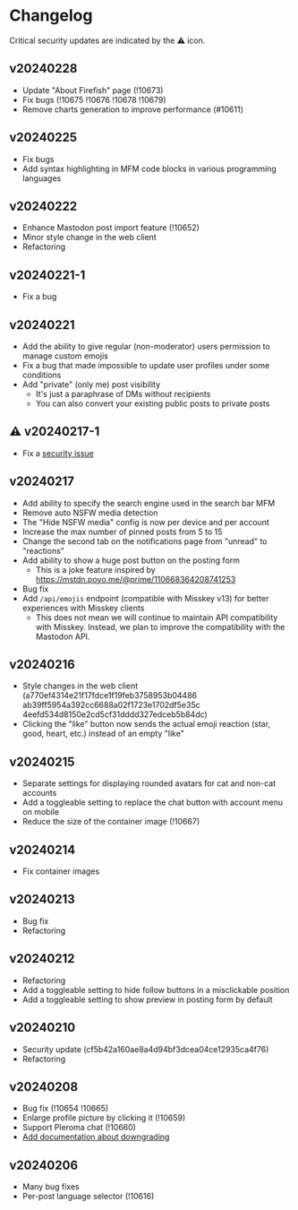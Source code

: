 # Changelog

Critical security updates are indicated by the :warning: icon.

## v20240228

- Update "About Firefish" page (!10673)
- Fix bugs (!10675 !10676 !10678 !10679)
- Remove charts generation to improve performance (#10611)

## v20240225

- Fix bugs
- Add syntax highlighting in MFM code blocks in various programming languages

## v20240222

- Enhance Mastodon post import feature (!10652)
- Minor style change in the web client
- Refactoring

## v20240221-1

- Fix a bug

## v20240221

- Add the ability to give regular (non-moderator) users permission to manage custom emojis
- Fix a bug that made impossible to update user profiles under some conditions
- Add "private" (only me) post visibility
	- It's just a paraphrase of DMs without recipients
	- You can also convert your existing public posts to private posts

## :warning: v20240217-1

- Fix a [security issue](https://github.com/misskey-dev/misskey/security/advisories/GHSA-qqrm-9grj-6v32)

## v20240217

- Add ability to specify the search engine used in the search bar MFM
- Remove auto NSFW media detection
- The "Hide NSFW media" config is now per device and per account
- Increase the max number of pinned posts from 5 to 15
- Change the second tab on the notifications page from "unread" to "reactions"
- Add ability to show a huge post button on the posting form
	- This is a joke feature inspired by https://mstdn.poyo.me/@prime/110668364208741253
- Bug fix
- Add `/api/emojis` endpoint (compatible with Misskey v13) for better experiences with Misskey clients
	- This does not mean we will continue to maintain API compatibility with Misskey. Instead, we plan to improve the compatibility with the Mastodon API.

## v20240216

- Style changes in the web client (a770ef4314e21f17fdce1f19feb3758953b04486 ab39ff5954a392cc6688a02f1723e1702df5e35c 4eefd534d8150e2cd5cf31dddd327edceb5b84dc)
- Clicking the "like" button now sends the actual emoji reaction (star, good, heart, etc.) instead of an empty "like"

## v20240215

- Separate settings for displaying rounded avatars for cat and non-cat accounts
- Add a toggleable setting to replace the chat button with account menu on mobile
- Reduce the size of the container image (!10667)

## v20240214

- Fix container images

## v20240213

- Bug fix
- Refactoring

## v20240212

- Refactoring
- Add a toggleable setting to hide follow buttons in a misclickable position
- Add a toggleable setting to show preview in posting form by default

## v20240210

- Security update (cf5b42a160ae8a4d94bf3dcea04ce12935ca4f76)
- Refactoring

## v20240208

- Bug fix (!10654 !10665)
- Enlarge profile picture by clicking it (!10659)
- Support Pleroma chat (!10660)
- [Add documentation about downgrading](./docs/downgrade.md)

## v20240206

- Many bug fixes
- Per-post language selector (!10616)
